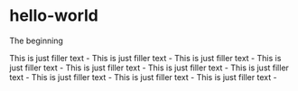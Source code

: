 # hello-world
The beginning

This is just filler text - This is just filler text - This is just filler text - This is just filler text - This is just filler text - This is just filler text - This is just filler text - This is just filler text - This is just filler text - This is just filler text - 

